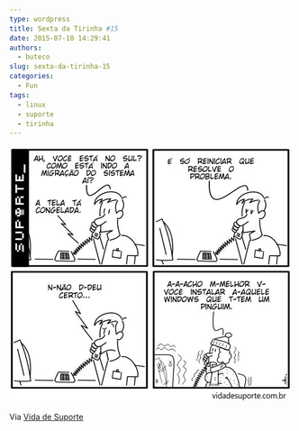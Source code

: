 ```yaml
---
type: wordpress
title: Sexta da Tirinha #15
date: 2015-07-10 14:29:41
authors:
  - buteco
slug: sexta-da-tirinha-15
categories:
  - Fun
tags:
  - linux
  - suporte
  - tirinha
---
```


<a href="/images/wp-content/uploads/2015/07/tirinha-15.jpg"><img class="alignnone size-full wp-image-3061" src="/images/wp-content/uploads/2015/07/tirinha-15.jpg" alt="tirinha-15" width="500" height="456" /></a>

Via <a href="http://vidadesuporte.com.br/" target="_blank">Vida de Suporte</a>
